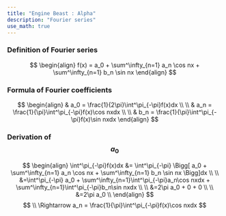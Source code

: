 ```yaml
---
title: "Engine Beast : Alpha"
description: "Fourier series"
use_math: true
---
```


### Definition of Fourier series
$$
\begin{align}
f(x) = a_0 + \sum^\infty_{n=1} a_n \cos nx + \sum^\infty_{n=1} b_n \sin nx
\end{align}
$$

### Formula of Fourier coefficients
$$
\begin{align}
& a_0 = \frac{1}{2\pi}\int^\pi_{-\pi}f(x)dx
\\
\\ & a_n = \frac{1}{\pi}\int^\pi_{-\pi}f(x)\cos nxdx
\\
\\ & b_n = \frac{1}{\pi}\int^\pi_{-\pi}f(x)\sin nxdx
\end{align}
$$

### Derivation of $$a_0$$
$$
\begin{align}
\int^\pi_{-\pi}f(x)dx &= \int^\pi_{-\pi} \Bigg[ a_0 + \sum^\infty_{n=1} a_n \cos nx + \sum^\infty_{n=1} b_n \sin nx \Bigg]dx
\\
\\ &=\int^\pi_{-\pi} a_0 + \sum^\infty_{n=1}\int^\pi_{-\pi}a_n\cos nxdx + \sum^\infty_{n=1}\int^\pi_{-\pi}b_n\sin nxdx
\\
\\ &=2\pi a_0 + 0 + 0
\\
\\ &=2\pi a_0
\\
\end{align}
$$
$$
\\
\Rightarrow a_n = \frac{1}{\pi}\int^\pi_{-\pi}f(x)\cos nxdx
$$
